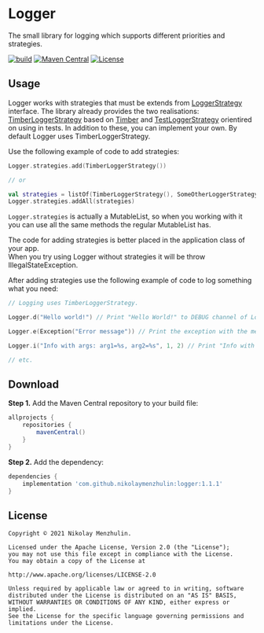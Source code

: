 # Logger

The small library for logging which supports different priorities and strategies.

[![build](https://github.com/NikolayMenzhulin/Logger/actions/workflows/ci-build.yml/badge.svg)](https://github.com/NikolayMenzhulin/Logger/actions/workflows/ci-build.yml) [![Maven Central](https://maven-badges.herokuapp.com/maven-central/com.github.nikolaymenzhulin/logger/badge.svg)](https://maven-badges.herokuapp.com/maven-central/com.github.nikolaymenzhulin/logger) [![License](https://img.shields.io/badge/license-Apache%202.0-dark.svg)](http://www.apache.org/licenses/LICENSE-2.0)
## Usage

Logger works with strategies that must be extends from [LoggerStrategy](https://github.com/NikolayMenzhulin/Logger/blob/main/library/src/main/java/com/github/nikolaymenzhulin/logger/strategies/strategy/base/LoggerStrategy.kt) interface. The library already provides the two realisations: [TimberLoggerStrategy](https://github.com/NikolayMenzhulin/Logger/blob/main/library/src/main/java/com/github/nikolaymenzhulin/logger/strategies/strategy/TimberLoggerStrategy.kt) based on [Timber](https://github.com/JakeWharton/timber) and [TestLoggerStrategy](https://github.com/NikolayMenzhulin/Logger/blob/main/library/src/main/java/com/github/nikolaymenzhulin/logger/strategies/strategy/TestLoggerStrategy.kt) orientired on using in tests. In addition to these, you can implement your own. By default Logger uses TimberLoggerStrategy.  

Use the following example of code to add strategies:
```kotlin
Logger.strategies.add(TimberLoggerStrategy())

// or

val strategies = listOf(TimberLoggerStrategy(), SomeOtherLoggerStrategy())
Logger.strategies.addAll(strategies)
```
`Logger.strategies` is actually a MutableList, so when you working with it you can use all the same methods the regular MutableList has.  

The code for adding strategies is better placed in the application class of your app.  
When you try using Logger without strategies it will be throw IllegalStateException.

After adding strategies use the following example of code to log something what you need:
```kotlin
// Logging uses TimberLoggerStrategy.

Logger.d("Hello world!") // Print "Hello World!" to DEBUG channel of Logcat.

Logger.e(Exception("Error message")) // Print the exception with the message "Error message" and the stacktrace to ERROR channel of Logcat.

Logger.i("Info with args: arg1=%s, arg2=%s", 1, 2) // Print "Info with args: arg1=1, arg2=2" to INFO channel of Logcat.

// etc.
```

## Download

**Step 1.** Add the Maven Central repository to your build file:
```groovy
allprojects {
    repositories {
        mavenCentral()
    }
}
```

**Step 2.** Add the dependency:
```groovy
dependencies {
    implementation 'com.github.nikolaymenzhulin:logger:1.1.1'
}
```

## License

```
Copyright © 2021 Nikolay Menzhulin.

Licensed under the Apache License, Version 2.0 (the "License");
you may not use this file except in compliance with the License.
You may obtain a copy of the License at

http://www.apache.org/licenses/LICENSE-2.0

Unless required by applicable law or agreed to in writing, software
distributed under the License is distributed on an "AS IS" BASIS,
WITHOUT WARRANTIES OR CONDITIONS OF ANY KIND, either express or implied.
See the License for the specific language governing permissions and
limitations under the License.
```
